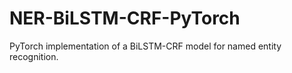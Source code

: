 # NER-BiLSTM-CRF-PyTorch
PyTorch implementation of a BiLSTM-CRF model for named entity recognition.
